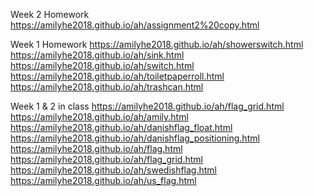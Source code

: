 Week 2 Homework
https://amilyhe2018.github.io/ah/assignment2%20copy.html

Week 1 Homework 
https://amilyhe2018.github.io/ah/showerswitch.html
https://amilyhe2018.github.io/ah/sink.html
https://amilyhe2018.github.io/ah/switch.html
https://amilyhe2018.github.io/ah/toiletpaperroll.html
https://amilyhe2018.github.io/ah/trashcan.html

Week 1 & 2  in class 
https://amilyhe2018.github.io/ah/flag_grid.html
https://amilyhe2018.github.io/ah/amily.html
https://amilyhe2018.github.io/ah/danishflag_float.html
https://amilyhe2018.github.io/ah/danishflag_positioning.html
https://amilyhe2018.github.io/ah/flag.html
https://amilyhe2018.github.io/ah/flag_grid.html
https://amilyhe2018.github.io/ah/swedishflag.html
https://amilyhe2018.github.io/ah/us_flag.html
